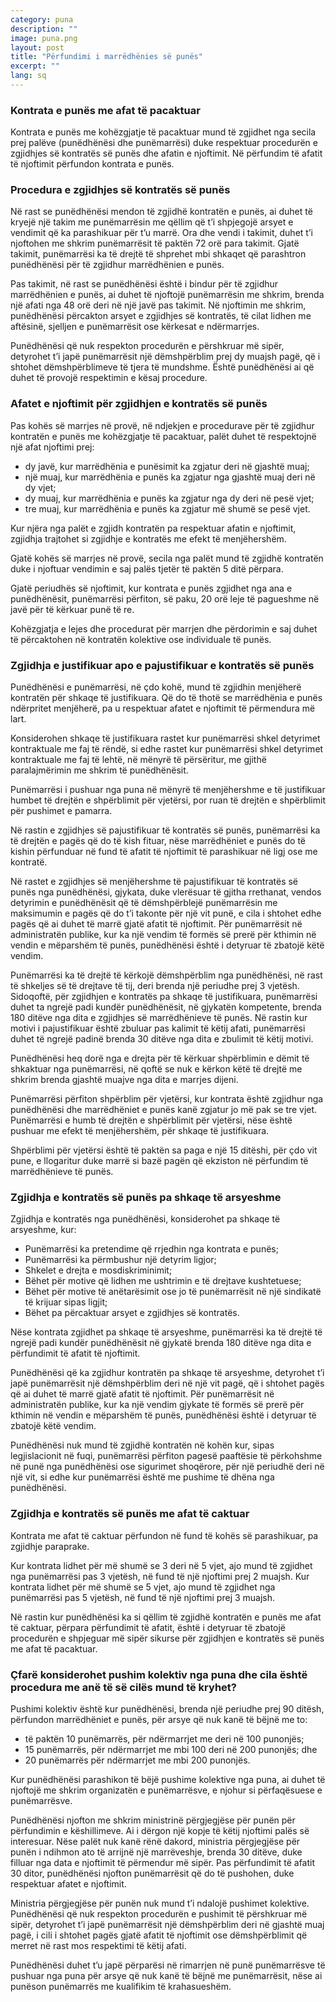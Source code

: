 ```yaml
---
category: puna
description: ""
image: puna.png
layout: post
title: "Përfundimi i marrëdhënies së punës"
excerpt: ""
lang: sq
---
```

<script>
var data = { topics: [
  {
    title: "Zgjidhja e kontratës së punës me afat të pacaktuar",
    text: function(){ return $("#part1").html(); }
  },
  {
    title: "Zgjidhja e kontratës së punës me afat të caktuar",
    text: function(){ return $("#part2").html(); }
  },
  {
    title: "Pushimi kolektiv nga puna ",
    text: function(){ return $("#part3").html(); }
  }
]};
</script>

<div id="part1" class="hidden">
<h3>Kontrata e punës me afat të pacaktuar</h3>
Kontrata e punës me kohëzgjatje të pacaktuar mund të zgjidhet nga secila prej palëve (punëdhënësi dhe punëmarrësi) duke respektuar procedurën e zgjidhjes së kontratës së punës dhe afatin e njoftimit. Në përfundim të afatit të njoftimit përfundon kontrata e punës.
<h3>Procedura e zgjidhjes së kontratës së punës</h3>
<p>Në rast se punëdhënësi mendon të zgjidhë kontratën e punës, ai duhet të kryejë një takim me punëmarrësin me qëllim që t’i shpjegojë arsyet e vendimit që ka parashikuar për t’u marrë. Ora dhe vendi i takimit, duhet t’i njoftohen me shkrim punëmarrësit të paktën 72 orë para takimit. Gjatë takimit, punëmarrësi ka të drejtë të shprehet mbi shkaqet që parashtron punëdhënësi për të zgjidhur marrëdhënien e punës.</p>
<p>Pas takimit, në rast se punëdhënësi është i bindur për të zgjidhur marrëdhënien e punës, ai duhet të njoftojë punëmarrësin me shkrim, brenda një afati nga 48 orë deri në një javë pas takimit. Në njoftimin me shkrim, punëdhënësi përcakton arsyet e zgjidhjes së kontratës, të cilat lidhen me aftësinë, sjelljen e punëmarrësit ose kërkesat e ndërmarrjes.</p>
<p>Punëdhënësi që nuk respekton procedurën e përshkruar më sipër, detyrohet t’i japë punëmarrësit një dëmshpërblim prej dy muajsh pagë, që i shtohet dëmshpërblimeve të tjera të mundshme. Është punëdhënësi ai që duhet të provojë respektimin e kësaj procedure.</p>
<h3>Afatet e njoftimit për zgjidhjen e kontratës së punës</h3>
Pas kohës së marrjes në provë, në ndjekjen e procedurave për të zgjidhur kontratën e punës me kohëzgjatje të pacaktuar, palët duhet të respektojnë një afat njoftimi prej:
<ul>
<li>dy javë, kur marrëdhënia e punësimit ka zgjatur deri në gjashtë muaj;</li>
<li>një muaj, kur marrëdhënia e punës ka zgjatur nga gjashtë muaj deri në dy vjet; </li>
<li>dy muaj, kur marrëdhënia e punës ka zgjatur nga dy deri në pesë vjet;</li>
<li>tre muaj, kur marrëdhënia e punës ka zgjatur më shumë se pesë vjet. </li>
</ul>
<p>Kur njëra nga palët e zgjidh kontratën pa respektuar afatin e njoftimit, zgjidhja trajtohet si zgjidhje e kontratës me efekt të menjëhershëm. </p>
<p>Gjatë kohës së marrjes në provë, secila nga palët mund të zgjidhë kontratën duke i njoftuar vendimin e saj palës tjetër të paktën 5 ditë përpara.</p>
<p>Gjatë periudhës së njoftimit, kur kontrata e punës zgjidhet nga ana e punëdhënësit, punëmarrësi përfiton, së paku, 20 orë leje të pagueshme në javë për të kërkuar punë të re. </p>
<p>Kohëzgjatja e lejes dhe procedurat për marrjen dhe përdorimin e saj duhet të përcaktohen në kontratën kolektive ose individuale të punës.</p>
<h3>Zgjidhja e justifikuar apo e pajustifikuar e kontratës së punës</h3>
<p>Punëdhënësi e punëmarrësi, në çdo kohë, mund të zgjidhin menjëherë kontratën për shkaqe të justifikuara. Që do të thotë se marrëdhënia e punës ndërpritet menjëherë, pa u respektuar afatet e njoftimit të përmendura më lart. </p>
<p>Konsiderohen shkaqe të justifikuara rastet kur punëmarrësi shkel detyrimet kontraktuale me faj të rëndë, si edhe rastet kur punëmarrësi shkel detyrimet kontraktuale me faj të lehtë, në mënyrë të përsëritur, me gjithë paralajmërimin me shkrim të punëdhënësit. </p>
<p>Punëmarrësi i pushuar nga puna në mënyrë të menjëhershme e të justifikuar humbet të drejtën e shpërblimit për vjetërsi, por ruan të drejtën e shpërblimit për pushimet e pamarra. </p>
<p>Në rastin e zgjidhjes së pajustifikuar të kontratës së punës, punëmarrësi ka të drejtën e pagës që do të kish fituar, nëse marrëdhëniet e punës do të kishin përfunduar në fund të afatit të njoftimit të parashikuar në ligj ose me kontratë. </p>
<p>Në rastet e zgjidhjes së menjëhershme të pajustifikuar të kontratës së punës nga punëdhënësi, gjykata, duke vlerësuar të gjitha rrethanat, vendos detyrimin e punëdhënësit që të dëmshpërblejë punëmarrësin me maksimumin e pagës që do t’i takonte  për një vit punë, e cila  i shtohet edhe pagës që ai duhet të marrë gjatë afatit të njoftimit. Për punëmarrësit në administratën publike, kur ka një vendim të formës së prerë për kthimin në vendin e mëparshëm të punës, punëdhënësi është i detyruar të zbatojë këtë vendim.</p>
<p>Punëmarrësi ka të drejtë të kërkojë dëmshpërblim nga punëdhënësi, në rast të shkeljes së të drejtave të tij, deri brenda një periudhe prej 3 vjetësh. Sidoqoftë, për zgjidhjen e kontratës pa shkaqe të justifikuara, punëmarrësi duhet ta ngrejë padi kundër punëdhënësit, në gjykatën kompetente, brenda 180 ditëve nga dita e zgjidhjes së marrëdhënieve të punës. Në rastin kur motivi i pajustifikuar është zbuluar pas kalimit të këtij afati, punëmarrësi duhet të ngrejë padinë brenda 30 ditëve nga dita e zbulimit të këtij motivi.</p>
<p>Punëdhënësi heq dorë nga e drejta për të kërkuar shpërblimin e dëmit të shkaktuar nga punëmarrësi, në qoftë se nuk e kërkon këtë të drejtë me shkrim brenda gjashtë muajve nga dita e marrjes dijeni.</p>
<p>Punëmarrësi përfiton shpërblim për vjetërsi, kur kontrata është zgjidhur nga punëdhënësi dhe marrëdhëniet e punës kanë zgjatur jo më pak se tre vjet. Punëmarrësi e humb të drejtën e shpërblimit për vjetërsi, nëse është pushuar me efekt të menjëhershëm, për shkaqe të justifikuara. </p>
<p>Shpërblimi për vjetërsi është të paktën sa paga e një 15 ditëshi, për çdo vit pune, e llogaritur duke marrë si bazë pagën që ekziston në përfundim të marrëdhënieve të punës.</p>
<h3>Zgjidhja e kontratës së punës pa shkaqe të arsyeshme</h3>
Zgjidhja e kontratës nga punëdhënësi, konsiderohet pa shkaqe të arsyeshme, kur:
<ul>
<li>Punëmarrësi ka pretendime që rrjedhin nga kontrata e punës;</li>
<li>Punëmarrësi ka përmbushur një detyrim ligjor;</li>
<li>Shkelet e drejta e mosdiskriminimit;</li>
<li>Bëhet për motive që lidhen me ushtrimin e të drejtave kushtetuese;</li>
<li>Bëhet për motive të anëtarësimit ose jo të punëmarrësit në një sindikatë të krijuar sipas ligjit;</li>
<li>Bëhet pa përcaktuar arsyet e zgjidhjes së kontratës.</li>
</ul>
<p>Nëse kontrata zgjidhet pa shkaqe të arsyeshme, punëmarrësi ka të drejtë të ngrejë padi kundër punëdhënësit në gjykatë brenda 180 ditëve nga dita e përfundimit të afatit të njoftimit. </p>
<p>Punëdhënësi që ka zgjidhur kontratën pa shkaqe të arsyeshme, detyrohet t’i japë punëmarrësit një dëmshpërblim deri në një vit pagë, që i shtohet pagës që ai duhet të marrë gjatë afatit të njoftimit. Për punëmarrësit në administratën publike, kur ka një vendim gjykate të formës së prerë për kthimin në vendin e mëparshëm të punës, punëdhënësi është i detyruar të zbatojë këtë vendim. </p>
<p>Punëdhënësi nuk mund të zgjidhë kontratën në kohën kur, sipas legjislacionit në fuqi, punëmarrësi përfiton pagesë paaftësie të përkohshme në punë nga punëdhënësi ose sigurimet shoqërore, për një periudhë deri në një vit, si edhe kur punëmarrësi është me pushime të dhëna nga punëdhënësi. </p>
</div>

<div id="part2" class="hidden">
<h3>Zgjidhja e kontratës së punës me afat të caktuar</h3>
<p>Kontrata me afat të caktuar përfundon në fund të kohës së parashikuar, pa zgjidhje paraprake. </p>
<p>Kur kontrata lidhet për më shumë se 3 deri në 5 vjet, ajo mund të zgjidhet nga punëmarrësi pas 3 vjetësh, në fund të një njoftimi prej 2 muajsh. Kur kontrata lidhet për më shumë se 5 vjet, ajo mund të zgjidhet nga punëmarrësi pas 5 vjetësh, në fund të një njoftimi prej 3 muajsh.</p>
<p>Në rastin kur punëdhënësi ka si qëllim të zgjidhë kontratën e punës me afat të caktuar, përpara përfundimit të afatit, është i detyruar të zbatojë procedurën e shpjeguar më sipër sikurse për zgjidhjen e kontratës së punës me afat të pacaktuar.</p>
</div>

<div id="part3" class="hidden">
<h3>Çfarë konsiderohet pushim kolektiv nga puna dhe cila është procedura me anë të së cilës mund të kryhet?</h3>
Pushimi kolektiv është kur punëdhënësi, brenda një periudhe prej 90 ditësh, përfundon marrëdhëniet e punës, për arsye që nuk kanë të bëjnë me to:
<ul>
<li>të paktën 10 punëmarrës, për ndërmarrjet me deri në 100 punonjës; </li>
<li>15 punëmarrës, për ndërmarrjet me mbi 100 deri në 200 punonjës; dhe</li>
<li>20 punëmarrës për ndërmarrjet me mbi 200 punonjës. </li>
</ul>
<p>Kur punëdhënësi parashikon të bëjë pushime kolektive nga puna, ai duhet të njoftojë me shkrim organizatën e punëmarrësve, e njohur si përfaqësuese e punëmarrësve. </p>
<p>Punëdhënësi njofton me shkrim ministrinë përgjegjëse për punën për përfundimin e këshillimeve. Ai i dërgon një kopje të këtij njoftimi palës së interesuar. Nëse palët nuk kanë rënë dakord, ministria përgjegjëse për punën i ndihmon ato të arrijnë një marrëveshje, brenda 30 ditëve, duke filluar nga data e njoftimit të përmendur më sipër. Pas përfundimit të afatit 30 ditor, punëdhënësi njofton punëmarrësit që do të pushohen, duke respektuar afatet e njoftimit.</p>
<p>Ministria përgjegjëse për punën nuk mund t’i ndalojë pushimet kolektive. Punëdhënësi që nuk respekton procedurën e pushimit të përshkruar më sipër, detyrohet t’i japë punëmarrësit një dëmshpërblim deri në gjashtë muaj pagë, i cili i shtohet pagës gjatë afatit të njoftimit ose dëmshpërblimit që merret në rast mos respektimi të këtij afati. </p>
<p>Punëdhënësi duhet t’u japë përparësi në rimarrjen në punë punëmarrësve të pushuar nga puna për arsye që nuk kanë të bëjnë me punëmarrësit, nëse ai punëson punëmarrës me kualifikim të krahasueshëm.</p>
</div>

<div class="post-content"></div>
